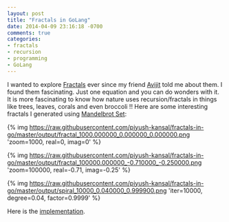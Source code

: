 ```yaml
---
layout: post
title: "Fractals in GoLang"
date: 2014-04-09 23:16:18 -0700
comments: true
categories: 
- fractals
- recursion
- programming
- GoLang
---
```


I wanted to explore [Fractals](http://en.wikipedia.org/wiki/Fractal) ever since my friend [Avijit](https://github.com/avijitgupta) told me about them. I found them fascinating. Just one equation and you can do wonders with it. It is more fascinating to know how nature uses recursion/fractals in things like trees, leaves, corals and even broccoli !! Here are some interesting fractals I generated using [Mandelbrot Set](http://en.wikipedia.org/wiki/Mandelbrot_set):

{% img https://raw.githubusercontent.com/piyush-kansal/fractals-in-go/master/output/fractal_1000.000000_0.000000_0.000000.png 'zoom=1000, real=0, imag=0' %}

{% img https://raw.githubusercontent.com/piyush-kansal/fractals-in-go/master/output/fractal_100000.000000_-0.710000_-0.250000.png 'zoom=100000, real=-0.71, imag=-0.25' %}

{% img https://raw.githubusercontent.com/piyush-kansal/fractals-in-go/master/output/spiral_10000_0.040000_0.999900.png 'iter=10000, degree=0.04, factor=0.9999' %}

Here is the [implementation](https://github.com/piyush-kansal/fractals-in-go).
